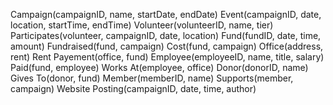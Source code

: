Campaign(campaignID, name, startDate, endDate)
Event(campaignID, date, location, startTime, endTime)
Volunteer(volunteerID, name, tier)
Participates(volunteer, campaignID, date, location)
Fund(fundID, date, time, amount)
Fundraised(fund, campaign)
Cost(fund, campaign)
Office(address, rent)
Rent Payement(office, fund)
Employee(employeeID, name, title, salary)
Paid(fund, employee)
Works At(employee, office)
Donor(donorID, name)
Gives To(donor, fund)
Member(memberID, name)
Supports(member, campaign)
Website Posting(campaignID, date, time, author)